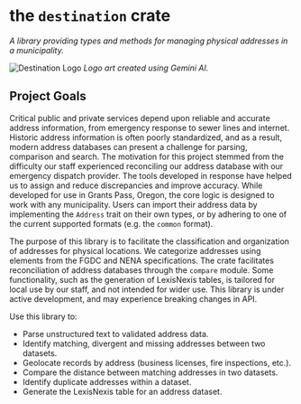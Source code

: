 # the `destination` crate

_A library providing types and methods for managing physical addresses in a municipality._

![Destination Logo](./data/destination_logo.jpg)
_Logo art created using Gemini AI._

## Project Goals

Critical public and private services depend upon reliable and accurate address information, from emergency response to sewer lines and internet. Historic address information is often poorly standardized, and as a result, modern address databases can present a challenge for parsing, comparison and search. The motivation for this project stemmed from the difficulty our staff experienced reconciling our address database with our emergency dispatch provider. The tools developed in response have helped us to assign and reduce discrepancies and improve accuracy. While developed for use in Grants Pass, Oregon, the core logic is designed to work with any municipality. Users can import their address data by implementing the `Address` trait on their own types, or by adhering to one of the current supported formats (e.g. the `common` format).

The purpose of this library is to facilitate the classification and organization of addresses for physical locations. We categorize addresses using elements from the FGDC and NENA specifications. The crate facilitates reconciliation of address databases through the `compare` module. Some functionality, such as the generation of LexisNexis tables, is tailored for local use by our staff, and not intended for wider use. This library is under active development, and may experience breaking changes in API.

Use this library to:

- Parse unstructured text to validated address data.
- Identify matching, divergent and missing addresses between two datasets.
- Geolocate records by address (business licenses, fire inspections, etc.).
- Compare the distance between matching addresses in two datasets.
- Identify duplicate addresses within a dataset.
- Generate the LexisNexis table for an address dataset.
